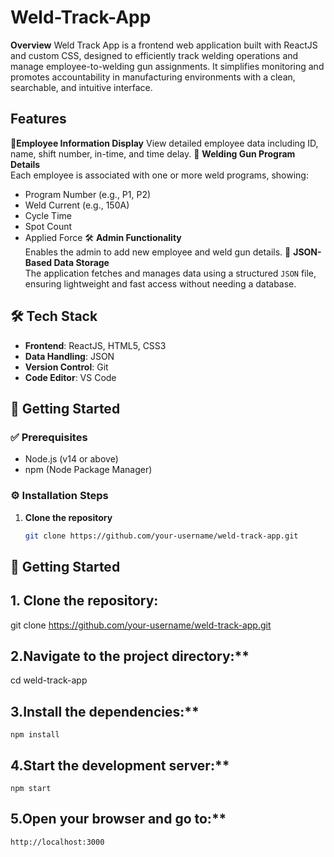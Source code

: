 # Weld-Track-App

**Overview**
Weld Track App is a frontend web application built with ReactJS and custom CSS, designed to efficiently track welding operations and manage employee-to-welding gun assignments. It simplifies monitoring and promotes accountability in manufacturing environments with a clean, searchable, and intuitive interface.

## Features
👷**Employee Information Display** 
View detailed employee data including ID, name, shift number, in-time, and time delay.
🔧 **Welding Gun Program Details**  
Each employee is associated with one or more weld programs, showing:
- Program Number (e.g., P1, P2)
- Weld Current (e.g., 150A)
- Cycle Time
- Spot Count
- Applied Force
🛠️ **Admin Functionality**  
Enables the admin to add new employee and weld gun details.
📁 **JSON-Based Data Storage**  
The application fetches and manages data using a structured `JSON` file, ensuring lightweight and fast access without needing a database.

## 🛠️ Tech Stack

- **Frontend**: ReactJS, HTML5, CSS3
- **Data Handling**: JSON
- **Version Control**: Git
- **Code Editor**: VS Code

## 🚀 Getting Started

### ✅ Prerequisites

- Node.js (v14 or above)
- npm (Node Package Manager)

### ⚙️ Installation Steps

1. **Clone the repository**
   ```bash
   git clone https://github.com/your-username/weld-track-app.git
  ## 🚀 Getting Started

## 1. Clone the repository:
   git clone https://github.com/your-username/weld-track-app.git
## 2.Navigate to the project directory:**
   cd weld-track-app
## 3.Install the dependencies:**
    npm install
## 4.Start the development server:**
    npm start
## 5.Open your browser and go to:**
    http://localhost:3000

